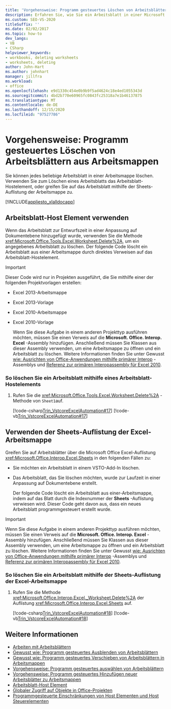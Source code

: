 ```yaml
---
title: 'Vorgehensweise: Programm gesteuertes Löschen von Arbeitsblättern aus Arbeitsmappen'
description: Erfahren Sie, wie Sie ein Arbeitsblatt in einer Microsoft Excel-Arbeitsmappe Programm gesteuert mithilfe des Arbeitsblatt-Host Elements löschen können, z. b..
ms.custom: SEO-VS-2020
titleSuffix: ''
ms.date: 02/02/2017
ms.topic: how-to
dev_langs:
- VB
- CSharp
helpviewer_keywords:
- workbooks, deleting worksheets
- worksheets, deleting
author: John-Hart
ms.author: johnhart
manager: jillfra
ms.workload:
- office
ms.openlocfilehash: e9d1330c454e0b9b9f5ad4624c18e4ed1055343d
ms.sourcegitcommit: 4bd2b770e60965fc0843fc25318a7e1b46137875
ms.translationtype: MT
ms.contentlocale: de-DE
ms.lasthandoff: 12/15/2020
ms.locfileid: "97527786"
---
```

# <a name="how-to-programmatically-delete-worksheets-from-workbooks"></a>Vorgehensweise: Programm gesteuertes Löschen von Arbeitsblättern aus Arbeitsmappen
  Sie können jedes beliebige Arbeitsblatt in einer Arbeitsmappe löschen. Verwenden Sie zum Löschen eines Arbeitsblatts das Arbeitsblatt-Hostelement, oder greifen Sie auf das Arbeitsblatt mithilfe der Sheets-Auflistung der Arbeitsmappe zu.

 [!INCLUDE[appliesto_xlalldocapp](includes/appliesto-xlalldocapp-md.md)]

## <a name="use-the-worksheet-host-item"></a>Arbeitsblatt-Host Element verwenden
 Wenn das Arbeitsblatt zur Entwurfszeit in einer Anpassung auf Dokumentebene hinzugefügt wurde, verwenden Sie die Methode <xref:Microsoft.Office.Tools.Excel.Worksheet.Delete%2A>, um ein angegebenes Arbeitsblatt zu löschen. Der folgende Code löscht ein Arbeitsblatt aus einer Arbeitsmappe durch direktes Verweisen auf das Arbeitsblatt-Hostelement.

> [!IMPORTANT]
> Dieser Code wird nur in Projekten ausgeführt, die Sie mithilfe einer der folgenden Projektvorlagen erstellen:
>
> - Excel 2013-Arbeitsmappe
> - Excel 2013-Vorlage
> - Excel 2010-Arbeitsmappe
> - Excel 2010-Vorlage
>
>   Wenn Sie diese Aufgabe in einem anderen Projekttyp ausführen möchten, müssen Sie einen Verweis auf die **Microsoft. Office. Interop. Excel** -Assembly hinzufügen. Anschließend müssen Sie Klassen aus dieser Assembly verwenden, um eine Arbeitsmappe zu öffnen und ein Arbeitsblatt zu löschen. Weitere Informationen finden Sie unter Gewusst [wie: Ausrichten von Office-Anwendungen mithilfe primärer Interop](how-to-target-office-applications-through-primary-interop-assemblies.md) -Assemblys und [Referenz zur primären Interopassembly für Excel 2010](office-primary-interop-assemblies.md).

### <a name="to-delete-a-worksheet-by-using-a-worksheet-host-item"></a>So löschen Sie ein Arbeitsblatt mithilfe eines Arbeitsblatt-Hostelements

1. Rufen Sie die <xref:Microsoft.Office.Tools.Excel.Worksheet.Delete%2A> -Methode von `Sheet1`auf.

     [!code-csharp[Trin_VstcoreExcelAutomation#17](codesnippet/CSharp/Trin_VstcoreExcelAutomationCS/Sheet1.cs#17)]
     [!code-vb[Trin_VstcoreExcelAutomation#17](codesnippet/VisualBasic/Trin_VstcoreExcelAutomation/Sheet1.vb#17)]

## <a name="use-the-sheets-collection-of-the-excel-workbook"></a>Verwenden der Sheets-Auflistung der Excel-Arbeitsmappe
 Greifen Sie auf Arbeitsblätter über die Microsoft Office Excel-Auflistung <xref:Microsoft.Office.Interop.Excel.Sheets> in den folgenden Fällen zu:

- Sie möchten ein Arbeitsblatt in einem VSTO-Add-In löschen.

- Das Arbeitsblatt, das Sie löschen möchten, wurde zur Laufzeit in einer Anpassung auf Dokumentebene erstellt.

  Der folgende Code löscht ein Arbeitsblatt aus einer-Arbeitsmappe, indem auf das Blatt durch die Indexnummer der **Sheets** -Auflistung verwiesen wird. Dieser Code geht davon aus, dass ein neues Arbeitsblatt programmgesteuert erstellt wurde.

> [!IMPORTANT]
> Wenn Sie diese Aufgabe in einem anderen Projekttyp ausführen möchten, müssen Sie einen Verweis auf die **Microsoft. Office. Interop. Excel** -Assembly hinzufügen. Anschließend müssen Sie Klassen aus dieser Assembly verwenden, um eine Arbeitsmappe zu öffnen und ein Arbeitsblatt zu löschen. Weitere Informationen finden Sie unter Gewusst [wie: Ausrichten von Office-Anwendungen mithilfe primärer Interop](how-to-target-office-applications-through-primary-interop-assemblies.md) -Assemblys und [Referenz zur primären Interopassembly für Excel 2010](office-primary-interop-assemblies.md).

### <a name="to-delete-a-worksheet-by-using-the-sheets-collection-of-the-excel-workbook"></a>So löschen Sie ein Arbeitsblatt mithilfe der Sheets-Auflistung der Excel-Arbeitsmappe

1. Rufen Sie die Methode <xref:Microsoft.Office.Interop.Excel._Worksheet.Delete%2A> der Auflistung <xref:Microsoft.Office.Interop.Excel.Sheets> auf.

     [!code-csharp[Trin_VstcoreExcelAutomation#18](codesnippet/CSharp/Trin_VstcoreExcelAutomationCS/Sheet1.cs#18)]
     [!code-vb[Trin_VstcoreExcelAutomation#18](codesnippet/VisualBasic/Trin_VstcoreExcelAutomation/Sheet1.vb#18)]

## <a name="see-also"></a>Weitere Informationen
- [Arbeiten mit Arbeitsblättern](working-with-worksheets.md)
- [Gewusst wie: Programm gesteuertes Ausblenden von Arbeitsblättern](how-to-programmatically-hide-worksheets.md)
- [Gewusst wie: Programm gesteuertes Verschieben von Arbeitsblättern in Arbeitsmappen](how-to-programmatically-move-worksheets-within-workbooks.md)
- [Vorgehensweise: Programm gesteuertes auswählen von Arbeitsblättern](how-to-programmatically-select-worksheets.md)
- [Vorgehensweise: Programm gesteuertes Hinzufügen neuer Arbeitsblätter zu Arbeitsmappen](how-to-programmatically-add-new-worksheets-to-workbooks.md)
- [Arbeitsblatt-Host Element](worksheet-host-item.md)
- [Globaler Zugriff auf Objekte in Office-Projekten](global-access-to-objects-in-office-projects.md)
- [Programmgesteuerte Einschränkungen von Host Elementen und Host Steuerelementen](programmatic-limitations-of-host-items-and-host-controls.md)
